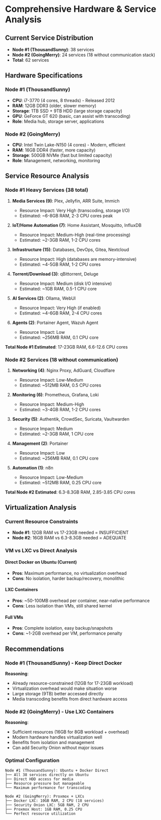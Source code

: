 # Comprehensive Hardware & Service Analysis

## Current Service Distribution
- **Node #1 (ThousandSunny)**: 38 services
- **Node #2 (GoingMerry)**: 24 services (18 without communication stack)
- **Total**: 62 services

## Hardware Specifications

### Node #1 (ThousandSunny)
- **CPU**: i7-3770 (4 cores, 8 threads) - Released 2012
- **RAM**: 12GB DDR3 (older, slower memory)
- **Storage**: 1TB SSD + 9TB HDD (large storage capacity)
- **GPU**: GeForce GT 620 (basic, can assist with transcoding)
- **Role**: Media hub, storage server, applications

### Node #2 (GoingMerry)
- **CPU**: Intel Twin Lake-N150 (4 cores) - Modern, efficient
- **RAM**: 16GB DDR4 (faster, more capacity)
- **Storage**: 500GB NVMe (fast but limited capacity)
- **Role**: Management, networking, monitoring

## Service Resource Analysis

### Node #1 Heavy Services (38 total)
1. **Media Services (9)**: Plex, Jellyfin, ARR Suite, Immich
   - Resource Impact: Very High (transcoding, storage I/O)
   - Estimated: ~6-8GB RAM, 2-3 CPU cores peak
   
2. **IoT/Home Automation (7)**: Home Assistant, Mosquitto, InfluxDB
   - Resource Impact: Medium-High (real-time processing)
   - Estimated: ~2-3GB RAM, 1-2 CPU cores
   
3. **Infrastructure (15)**: Databases, DevOps, Gitea, Nextcloud
   - Resource Impact: High (databases are memory-intensive)
   - Estimated: ~4-5GB RAM, 1-2 CPU cores
   
4. **Torrent/Download (3)**: qBittorrent, Deluge
   - Resource Impact: Medium (disk I/O intensive)
   - Estimated: ~1GB RAM, 0.5-1 CPU core
   
5. **AI Services (2)**: Ollama, WebUI
   - Resource Impact: Very High (if enabled)
   - Estimated: ~4-6GB RAM, 2-4 CPU cores
   
6. **Agents (2)**: Portainer Agent, Wazuh Agent
   - Resource Impact: Low
   - Estimated: ~256MB RAM, 0.1 CPU core

**Total Node #1 Estimated**: 17-23GB RAM, 6.6-12.6 CPU cores

### Node #2 Services (18 without communication)
1. **Networking (4)**: Nginx Proxy, AdGuard, Cloudflare
   - Resource Impact: Low-Medium
   - Estimated: ~512MB RAM, 0.5 CPU cores
   
2. **Monitoring (6)**: Prometheus, Grafana, Loki
   - Resource Impact: Medium-High
   - Estimated: ~3-4GB RAM, 1-2 CPU cores
   
3. **Security (5)**: Authentik, CrowdSec, Suricata, Vaultwarden
   - Resource Impact: Medium
   - Estimated: ~2-3GB RAM, 1 CPU core
   
4. **Management (2)**: Portainer
   - Resource Impact: Low
   - Estimated: ~256MB RAM, 0.1 CPU core
   
5. **Automation (1)**: n8n
   - Resource Impact: Low-Medium
   - Estimated: ~512MB RAM, 0.25 CPU core

**Total Node #2 Estimated**: 6.3-8.3GB RAM, 2.85-3.85 CPU cores

## Virtualization Analysis

### Current Resource Constraints
- **Node #1**: 12GB RAM vs 17-23GB needed = INSUFFICIENT
- **Node #2**: 16GB RAM vs 6.3-8.3GB needed = ADEQUATE

### VM vs LXC vs Direct Analysis

#### Direct Docker on Ubuntu (Current)
- **Pros**: Maximum performance, no virtualization overhead
- **Cons**: No isolation, harder backup/recovery, monolithic

#### LXC Containers
- **Pros**: ~50-100MB overhead per container, near-native performance
- **Cons**: Less isolation than VMs, still shared kernel

#### Full VMs
- **Pros**: Complete isolation, easy backup/snapshots
- **Cons**: ~1-2GB overhead per VM, performance penalty

## Recommendations

### Node #1 (ThousandSunny) - Keep Direct Docker
**Reasoning**: 
- Already resource-constrained (12GB for 17-23GB workload)
- Virtualization overhead would make situation worse
- Large storage (9TB) better accessed directly
- Media transcoding benefits from direct hardware access

### Node #2 (GoingMerry) - Use LXC Containers
**Reasoning**:
- Sufficient resources (16GB for 8GB workload + overhead)
- Modern hardware handles virtualization well  
- Benefits from isolation and management
- Can add Security Onion without major issues

### Optimal Configuration
```
Node #1 (ThousandSunny): Ubuntu + Docker Direct
├── All 38 services directly on Ubuntu
├── Direct HDD access for media
├── Resource pressure but manageable
└── Maximum performance for transcoding

Node #2 (GoingMerry): Proxmox + LXCs
├── Docker LXC: 10GB RAM, 2 CPU (18 services)
├── Security Onion LXC: 5GB RAM, 2 CPU 
├── Proxmox Host: 1GB RAM, 0.25 CPU
└── Perfect resource utilization
```